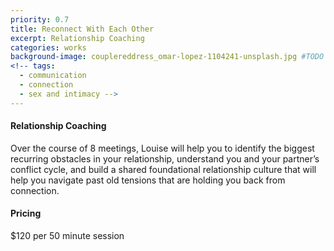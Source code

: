 ```yaml
---
priority: 0.7
title: Reconnect With Each Other
excerpt: Relationship Coaching
categories: works
background-image: couplereddress_omar-lopez-1104241-unsplash.jpg #TODO change
<!-- tags:
  - communication
  - connection
  - sex and intimacy -->
---
```


#### Relationship Coaching

Over the course of 8 meetings, Louise will help you to identify the biggest recurring obstacles in your relationship, understand you and your partner’s conflict cycle, and build a shared foundational relationship culture that will help you navigate past old tensions that are holding you back from connection.


#### Pricing

$120 per 50 minute session
